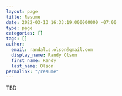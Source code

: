 ```yaml
---
layout: page
title: Resume
date: 2022-03-13 16:33:19.000000000 -07:00
type: page
categories: []
tags: []
author:
  email: randal.s.olson@gmail.com
  display_name: Randy Olson
  first_name: Randy
  last_name: Olson
permalink: "/resume"
---
```

TBD
